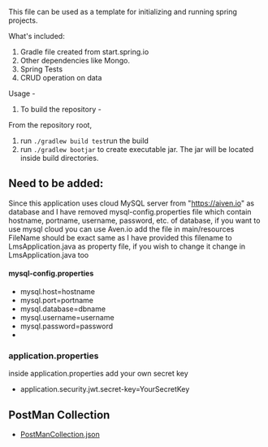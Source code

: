 This file can be used as a template for initializing and running spring projects.

What's included:

1. Gradle file created from start.spring.io
2. Other dependencies like Mongo.
3. Spring Tests
4. CRUD operation on data

Usage -

1. To build the repository -

From the repository root,

1. run `./gradlew build test`run the build
2. run `./gradlew bootjar` to create executable jar. The jar will be located inside build directories.

## Need to be added:

Since this application uses cloud MySQL server from "https://aiven.io" as database and I have removed mysql-config.properties file which contain hostname, portname, username, password, etc. of database, if you want to use mysql cloud you can use Aven.io add the file in main/resources
FileName should be exact same as I have provided this filename to LmsApplication.java as property file, if you wish to change it change in LmsApplication.java too

#### mysql-config.properties

- mysql.host=hostname
- mysql.port=portname
- mysql.database=dbname
- mysql.username=username
- mysql.password=password
- 
### application.properties
inside application.properties add your own secret key
- application.security.jwt.secret-key=YourSecretKey

## PostMan Collection

- [PostManCollection.json](https://github.com/kunaljs-sudo/BookRentalManagement/blob/main/BookManagementSystem.postman_collection.json)
